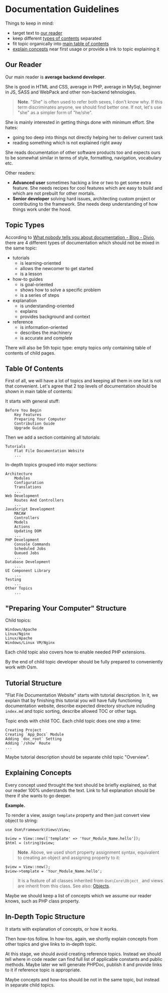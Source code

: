 # Documentation Guidelines #

Things to keep in mind:

* target text to [our reader](#our-reader)
* keep different [types of contents](#topic-types) separated
* fit topic organically into [main table of contents](#table-of-contents)
* [explain concepts](#explaining-concepts) near first usage or provide a link to topic explaining it

## Our Reader ##

Our main reader is **average backend developer**.

She is good in HTML and CSS, average in PHP, average in MySql, beginner in JS, SASS and WebPack and other non-backend tehnologies.

> **Note**. "She" is often used to refer both sexes, I don't know why. If this term discriminates anyone, we should find better one. If not, let's use "she" as a simpler form of "he/she".

She is mainly interested in getting things done with minimum effort. She hates:

* going too deep into things not directly helping her to deliver current task
* reading something which is not explained right away

She reads documentation of other software products too and expects ours to be somewhat similar in terms of style, formatting, navigation, vocabulary etc.

Other readers:

* **Advanced user** sometimes hacking a line or two to get some extra feature. She needs recipes for cool features which are easy to build and which are not prebuilt for other mortals.
* **Senior developer** solving hard issues, architecting custom project or contributing to the framework. She needs deep understanding of how things work under the hood.

## Topic Types ##

According to [What nobody tells you about documentation - Blog - Divio](https://www.divio.com/blog/documentation/), there are 4 different types of documentation which should not be mixed in the same topic:

* tutorials
    * is learning-oriented
    * allows the newcomer to get started
    * is a lesson
* how-to guides
    * is goal-oriented
    * shows how to solve a specific problem
    * is a series of steps
* explanation
    * is understanding-oriented
    * explains
    * provides background and context
* reference
    * is information-oriented
    * describes the machinery
    * is accurate and complete

There will also be 5th topic type: empty topics only containing table of contents of child pages.

## Table Of Contents ##

First of all, we will have a lot of topics and keeping all them in one list is not that convenient. Let's agree that 2 top levels of documentation should be shown in main table of contents:

It starts with general stuff:

    Before You Begin
        Key Features
        Preparing Your Computer
        Contribution Guide
        Upgrade Guide

Then we add a section containing all tutorials:

    Tutorials
        Flat File Documentation Website
        ...

In-depth topics grouped into major sections:

    Architecture
        Modules
        Configuration
        Translations
        ...
    Web Development
        Routes And Controllers
        ...
    JavaScript Development
        MACAW
        Controllers
        Models
        Actions
        Updating DOM
        ...
    PHP Development
        Console Commands
        Scheduled Jobs
        Queued Jobs
        ...
    Database Development
        ...
    UI Component Library
        ...
    Testing
        ...
    Other Topics
        ...

## "Preparing Your Computer" Structure ##

Child topics:

    Windows/Apache
    Linux/Nginx
    Linux/Apache
    Windows/Linux VM/Nginx

Each child topic also covers how to enable needed PHP extensions.

By the end of child topic developer should be fully prepared to conveniently work with Osm.

## Tutorial Structure ##

"Flat File Documentation Website" starts with tutorial description. In it, we explain that by finishing this tutorial you will have fully functioning documentation website, describe expected directory structure including `index.md` and topic sorting, describe allowed TOC or other tags.

Topic ends with child TOC. Each child topic does one step a time:

    Creating Project
    Creating `App_Docs` Module
    Adding `doc_root` Setting
    Adding `/show` Route
    ...

Maybe tutorial description should be separate child topic "Overview".

## Explaining Concepts ##

Every concept used throught the text should be briefly explained, so that our reader 100% understands the text. Link to full explanation should be there if she wants to go deeper.

**Example.**

To render a view, assign `template` property and then just convert view object to string:

    use Osm\Framework\Views\View;

    $view = View::new(['template' => 'Your_Module_Name.hello']);
    $html = (string)$view;

> **Note**. Above, we used short property assignment syntax, equivalent to creating an object and assigning property to it:
>
    $view = View::new();
    $view->template = 'Your_Module_Name.hello';

>It is a feature of all classes inherited from `Osm\Core\Object_` and views are inherit from this class. See also: [Objects](#).

Maybe we should keep a list of concepts which we assume our reader knows, such as PHP class property.

## In-Depth Topic Structure ##

It starts with explanation of concepts, or how it works.

Then how-tos follow. In how-tos, again, we shortly explain concepts from other topics and give links to in-depth topic.

At this stage, we should avoid creating reference topics. Instead we should tell where in code reader can find full list of applicable constants and public methods. Maybe later we will generate PHPDoc, publish it and provide links to it if reference topic is appropriate.

Maybe concepts and how-tos should be not in the same topic, but instead in separate child topics.

